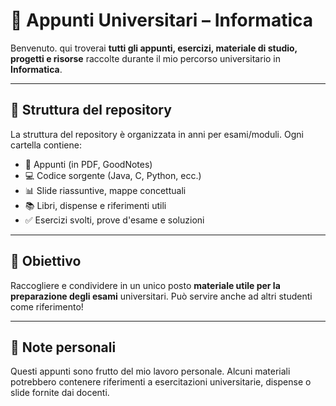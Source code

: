 # 📘 Appunti Universitari – Informatica 

Benvenuto. qui troverai **tutti gli appunti, esercizi, materiale di studio, progetti e risorse** raccolte durante il mio percorso universitario in **Informatica**.

---

## 📂 Struttura del repository

La struttura del repository è organizzata in anni per esami/moduli. Ogni cartella contiene:

- 📝 Appunti (in PDF, GoodNotes)
- 💻 Codice sorgente (Java, C, Python, ecc.)
- 📊 Slide riassuntive, mappe concettuali
- 📚 Libri, dispense e riferimenti utili
- ✅ Esercizi svolti, prove d'esame e soluzioni



---

## 🎯 Obiettivo

Raccogliere e condividere in un unico posto **materiale utile per la preparazione degli esami** universitari. Può servire anche ad altri studenti come riferimento!

---


## 📌 Note personali

Questi appunti sono frutto del mio lavoro personale. Alcuni materiali potrebbero contenere riferimenti a esercitazioni universitarie, dispense o slide fornite dai docenti.
